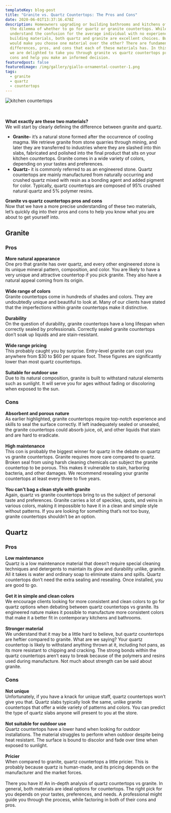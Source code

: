 ```yaml
---
templateKey: blog-post
title: "Granite vs. Quartz Countertops: The Pros and Cons"
date: 2020-06-01T13:37:16.478Z
description: Homeowners upgrading or building bathrooms and kitchens often face
  the dilemma of whether to go for quartz or granite countertops. While we
  understand the confusion for the average individual with no experience in
  building materials, both quartz and granite are excellent choices. But what
  would make you choose one material over the other? There are fundamental
  differences, pros, and cons that each of these materials has. In this piece,
  we are delighted to take you through granite vs quartz countertops pros and
  cons and help you make an informed decision.
featuredpost: false
featuredimage: /img/gallery/giallo-ornamental-counter-1.png
tags:
  - granite
  - quartz
  - countertops
---
```

![kitchen countertops](/img/gallery/giallo-ornamental-counter-1.png)

\
\
**What exactly are these two materials?**\
We will start by clearly defining the difference between granite and quartz.

* **Granite-** it’s a natural stone formed after the occurrence of cooling magma. We retrieve granite from stone quarries through mining, and later they are transferred to industries where they are slashed into thin slabs, fabricated and polished into the final product that sits on your kitchen countertops. Granite comes in a wide variety of colors, depending on your tastes and preferences.
* **Quartz-** it is commonly referred to as an engineered stone. Quartz countertops are mainly manufactured from naturally occurring and crushed quartz mixed with resin as a bonding agent and added pigment for color. Typically, quartz countertops are composed of 95% crushed natural quartz and 5% polymer resins.

**Granite vs quartz countertops pros and cons**\
Now that we have a more precise understanding of these two materials, let’s quickly dig into their pros and cons to help you know what you are about to get yourself into.

## Granite

### Pros

**More natural appearance**\
One pro that granite has over quartz, and every other engineered stone is its unique mineral pattern, composition, and color. You are likely to have a very unique and attractive countertop if you pick granite. They also have a natural appeal coming from its origin.\
\
**Wide range of colors**\
Granite countertops come in hundreds of shades and colors. They are undoubtedly unique and beautiful to look at. Many of our clients have stated that the imperfections within granite countertops make it distinctive.\
\
**Durability**\
On the question of durability, granite countertops have a long lifespan when correctly sealed by professionals. Correctly sealed granite countertops don’t soak up liquids and are stain-resistant.\
\
**Wide range pricing**\
This probably caught you by surprise. Entry-level granite can cost you anywhere from $30 to $60 per square foot. These figures are significantly lower than most quartz countertops.\
\
**Suitable for outdoor use**\
Due to its natural composition, granite is built to withstand natural elements such as sunlight. It will serve you for ages without fading or discoloring when exposed to the sun.

### Cons

**Absorbent and porous nature**\
As earlier highlighted, granite countertops require top-notch experience and skills to seal the surface correctly. If left inadequately sealed or unsealed, the granite countertops could absorb juice, oil, and other liquids that stain and are hard to eradicate.\
\
**High maintenance**\
This con is probably the biggest winner for quartz in the debate on quartz vs granite countertops. Granite requires more care compared to quartz. Broken seal from using harsh cleaning chemicals can subject the granite countertop to be porous. This makes it vulnerable to stain, harboring bacteria, and other damages. We recommend resealing your granite countertops at least every three to five years.\
\
**You can’t bag a clean style with granite**\
Again, quartz vs granite countertops bring to us the subject of personal taste and preferences. Granite carries a lot of speckles, spots, and veins in various colors, making it impossible to have it in a clean and simple style without patterns. If you are looking for something that’s not too busy, granite countertops shouldn’t be an option.

## Quartz

### Pros

**Low maintenance**\
Quartz is a low maintenance material that doesn’t require special cleaning techniques and detergents to maintain its glow and durability unlike, granite. All it takes is water and ordinary soap to eliminate stains and spills. Quartz countertops don’t need the extra sealing and resealing. Once installed, you are good to go.\
\
**Get it in simple and clean colors**\
We encourage clients looking for more consistent and clean colors to go for quartz options when debating between quartz countertops vs granite. Its engineered nature makes it possible to manufacture more consistent colors that make it a better fit in contemporary kitchens and bathrooms.\
\
**Stronger material**\
We understand that it may be a little hard to believe, but quartz countertops are heftier compared to granite. What are we saying? Your quartz countertop is likely to withstand anything thrown at it, including hot pans, as its more resistant to chipping and cracking. The strong bonds within the quartz countertops aren’t easy to break because of the polymers and resins used during manufacture. Not much about strength can be said about granite.

### Cons
**Not unique**\
Unfortunately, if you have a knack for unique staff, quartz countertops won’t give you that. Quartz slabs typically look the same, unlike granite countertops that offer a wide variety of patterns and colors. You can predict the type of quartz slabs anyone will present to you at the store.\
\
**Not suitable for outdoor use**\
Quartz countertops have a lower hand when looking for outdoor installations. The material struggles to perform when outdoor despite being heat resistant. The surface is bound to discolor and fade over time when exposed to sunlight.\
\
**Pricier**\
When compared to granite, quartz countertops a little pricier. This is probably because quartz is human-made, and its pricing depends on the manufacturer and the market forces.\
\
There you have it! An in-depth analysis of quartz countertops vs granite. In general, both materials are ideal options for countertops. The right pick for you depends on your tastes, preferences, and needs. A professional might guide you through the process, while factoring in both of their cons and pros.